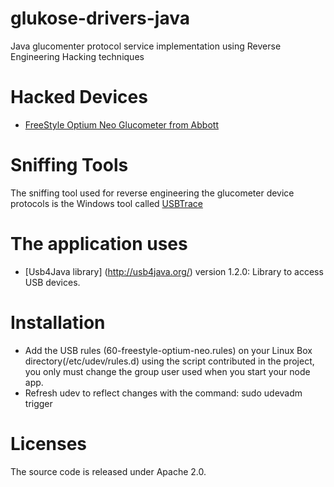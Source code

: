 # glukose-drivers-java
Java glucomenter protocol service implementation using Reverse Engineering Hacking techniques

# Hacked Devices
- [FreeStyle Optium Neo Glucometer from Abbott](http://www.abbottdiabetescare.es/freestyle-optium-neo)

# Sniffing Tools
The sniffing tool used for reverse engineering the glucometer device protocols is the Windows tool called [USBTrace](http://www.sysnucleus.com/)

# The application uses
- [Usb4Java library] (http://usb4java.org/) version 1.2.0: Library to access USB devices.

# Installation
- Add the USB rules (60-freestyle-optium-neo.rules) on your Linux Box directory(/etc/udev/rules.d) using the script contributed in the project, you only must change the group user used when you start your node app. 
- Refresh udev to reflect changes with the command: sudo udevadm trigger

# Licenses
The source code is released under Apache 2.0.